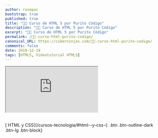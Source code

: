 ```yaml
---
author: rosepac
bootstrap: true
published: true
title: "👨‍🏫 Curso de HTML 5 por Purito Código"
description: "👩‍🎨 Curso de HTML 5 por Purito Código"
excerpt: "👩‍🎨 Curso de HTML 5 por Purito Código"
permalink: /👨‍🏫-curso-html-purito-codigo/
canonical_URL: https://ciberninjas.com/👨‍🏫-curso-html-purito-codigo/
comments: false
date: 2019-12-19
tags: [HTML5, Videotutorial HTML5]
---
```


<div class="embed-responsive embed-responsive-16by9">
  <iframe class="embed-responsive-item" src="https://www.youtube.com/embed/videoseries?list=PL8M1frRRqO_qWxSujLarV8YLXy_IZ5xzs" allowfullscreen></iframe>
</div><br/>

[<i class="fab fa-html5"></i> HTML y <i class="fab fa-css3-alt"></i> CSS](/cursos-tecnologia/#html--y-css-{: .btn .btn-outline-dark .btn-lg .btn-block}
